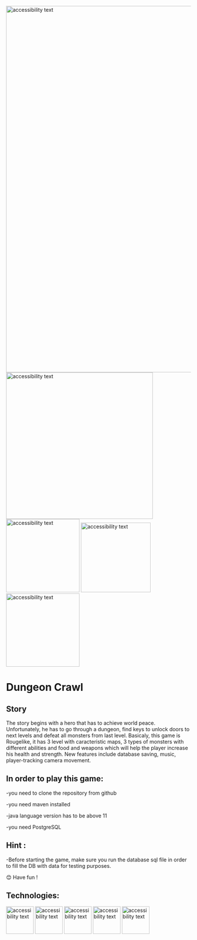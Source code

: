 <p align="left">
  <img src="https://user-images.githubusercontent.com/89586309/197129375-da1ffe15-dfd7-4cd5-8627-584f410e4d6c.PNG" width="1000" alt="accessibility text">
    <img src="https://user-images.githubusercontent.com/89586309/197764912-aa5af7c5-c06a-4e2f-a7d6-868e1047d759.PNG" width="400" alt="accessibility text">
  <img src="https://user-images.githubusercontent.com/89586309/197764990-b73e144c-4dcd-421f-ae7f-f8391fdd4372.PNG" width="200" alt="accessibility text">
    <img src="https://user-images.githubusercontent.com/89586309/197765097-d07b7c62-1bef-4454-9b4f-83ff803f9877.PNG" width="190" alt="accessibility text">
  <img src="https://user-images.githubusercontent.com/89586309/197765203-8f8ca11f-2f1e-473a-bcca-cf2cc63eb590.PNG" width="200" alt="accessibility text">
</p>

# Dungeon Crawl 

## Story

The story begins with a hero that has to achieve world peace. Unfortunately, he has to go through a dungeon, find keys to unlock doors to next levels and defeat all monsters from last level. Basicaly, this game is Rougelike, it has 3 level with caracteristic maps, 3 types of monsters with different abilities and food and weapons which will help the player increase his health and strength.
New features include database saving, music, player-tracking camera movement.


## In order to play this game: 

-you need to clone the repository from github

-you need maven installed

-java language version has to be above 11

-you need PostgreSQL

## Hint :

-Before starting the game, make sure you run the database sql file in order to fill the DB with data for testing purposes.

😊 Have fun !

## Technologies:

<p align="left">
  <img src="https://upload.wikimedia.org/wikipedia/commons/3/30/JavaFX_text_logo.png" width="75" alt="accessibility text">
  <img src="https://user-images.githubusercontent.com/89586309/197013169-605e50a4-5c60-4da3-a2ef-86a45a903baf.png" width="75" alt="accessibility text">
  <img src="https://upload.wikimedia.org/wikipedia/commons/5/52/Apache_Maven_logo.svg" width="75" alt="accessibility text">
  <img src="https://user-images.githubusercontent.com/89586309/197013528-1b80e409-fe4e-4a9e-a16d-3c5ea9fcd6db.png" width="75" alt="accessibility text">
  <img src="https://user-images.githubusercontent.com/89586309/197013921-97078a39-03cc-43af-ae54-cb2560a5fd93.png" width="75" alt="accessibility text">
</p>

